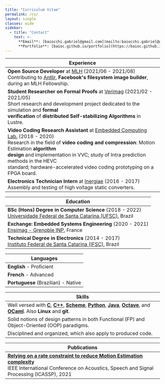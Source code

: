 ```yaml
---
title: "Curriculum Vitae"
permalink: /cv/
layout: single
classes: wide
sidebar:
  - title: "Contact"
    text: >-
      **Email**: [baiocchi.gabriel@gmail.com](mailto:baiocchi.gabriel@gmail.com)<br>
      **Portfolio**: [baioc.github.io/portfolio](https://baioc.github.io/portfolio/)<br>
---
```


| Experience |
| ------ |
| **Open Source Developer** at [MLH](https://fellowship.mlh.io/) (2021/06 - 2021/08)<br>Contributing to [Antlir](https://facebookincubator.github.io/antlir/), **Facebook's filesystem image builder**, during an MLH Fellowship. |
| **Student Researcher on Formal Proofs** at [Verimag](https://www-verimag.univ-grenoble-alpes.fr/) (2021/02 - 2021/05)<br>Short research and development project dedicated to the simulation and **formal <br>verification** of **distributed Self-stabilizing Algorithms** in Lustre. |
| **Video Coding Research Assistant** at [Embedded Computing Lab.](https://eclab.paginas.ufsc.br/) (2018 - 2020)<br>Research in the field of **video coding and compression**: Motion Estimation **algorithm <br>design** and implementation in VVC; study of Intra prediction methods in the HEVC <br>standard; hardware-accelerated video coding prototyping on a FPGA board. |
| **Electronics Technician Intern** at [Inergiae](https://inergiae.com.br/) (2016 - 2017)<br>Assembly and testing of high voltage static converters. |

| Education |
| ------ |
| **BSc (Hons) Degree in Computer Science** (2018 - 2022)<br>[Universidade Federal de Santa Catarina (UFSC)](https://cco.ufsc.br/), Brazil |
| **Exchange: Embedded Systems Engineering** (2020 - 2021)<br>[Ensimag - Grenoble INP](https://ensimag.grenoble-inp.fr/en/education/embedded-systems-and-software-devices), France |
| **Technical Degree in Electronics** (2014 - 2017)<br>[Instituto Federal de Santa Catarina (IFSC)](http://sites.florianopolis.ifsc.edu.br/eletronica/), Brazil |

| Languages |
| ------ |
| **English** - Proficient |
| **French** - Advanced |
| **Portuguese** (Brazilian) - Native |

| Skills |
| ------ |
| Well versed with [**C**](https://gitlab.com/baioc/UGLy), [**C++**](https://gitlab.com/baioc/vtm), [**Scheme**](https://gitlab.com/baioc/paradigms/-/tree/master/Scheme), [**Python**](https://test.pypi.org/project/pygraphs/), [**Java**](https://baioc.github.io/hxdsp/), [**Octave**](https://github.com/baioc/re-multif), and [**OCaml**](https://gricad-gitlab.univ-grenoble-alpes.fr/baiocchg/salut). Also **Linux** and **git**. |
| Solid notions of design patterns in both Functional (FP) and Object-Oriented (OOP) paradigms. |
| Disciplined and organized, which also apply to produced code. |

| Publications |
| ------ |
| [**Relying on a rate constraint to reduce Motion Estimation complexity**](https://doi.org/10.1109/ICASSP39728.2021.9414799)<br>IEEE International Conference on Acoustics, Speech and Signal Processing (ICASSP), 2021 |
